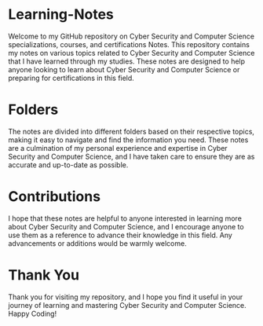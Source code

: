 # Learning-Notes
Welcome to my GitHub repository on Cyber Security and Computer Science specializations, courses, and certifications Notes. This repository contains my notes on various topics related to Cyber Security and Computer Science that I have learned through my studies. These notes are designed to help anyone looking to learn about Cyber Security and Computer Science or preparing for certifications in this field.

# Folders
The notes are divided into different folders based on their respective topics, making it easy to navigate and find the information you need. These notes are a culmination of my personal experience and expertise in Cyber Security and Computer Science, and I have taken care to ensure they are as accurate and up-to-date as possible.

# Contributions
I hope that these notes are helpful to anyone interested in learning more about Cyber Security and Computer Science, and I encourage anyone to use them as a reference to advance their knowledge in this field. Any advancements or additions would be warmly welcome.

# Thank You
Thank you for visiting my repository, and I hope you find it useful in your journey of learning and mastering Cyber Security and Computer Science. Happy Coding!
